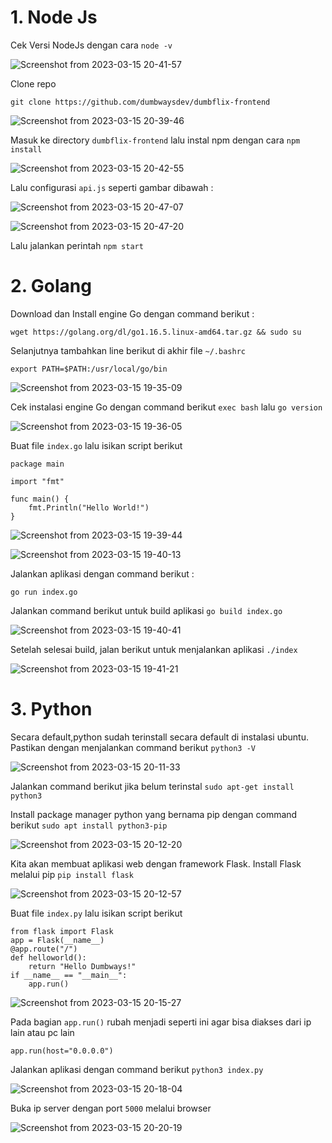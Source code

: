 # 1. Node Js

Cek Versi NodeJs dengan cara ```node -v```

![Screenshot from 2023-03-15 20-41-57](https://user-images.githubusercontent.com/84585203/225331243-b27e2dbb-780e-4831-ad58-f96327866b12.png)

Clone repo 

```git clone https://github.com/dumbwaysdev/dumbflix-frontend```

![Screenshot from 2023-03-15 20-39-46](https://user-images.githubusercontent.com/84585203/225331226-bdbaef8d-0563-4847-900e-9d02ff250279.png)

Masuk ke directory ```dumbflix-frontend``` lalu instal npm dengan cara ```npm install```

![Screenshot from 2023-03-15 20-42-55](https://user-images.githubusercontent.com/84585203/225331251-c9400a91-3e66-47e3-bbf5-1bf6f12caf61.png)

Lalu configurasi ```api.js``` seperti gambar dibawah :

![Screenshot from 2023-03-15 20-47-07](https://user-images.githubusercontent.com/84585203/225331258-225e81d1-f41b-4470-98dc-cefa94473216.png)

![Screenshot from 2023-03-15 20-47-20](https://user-images.githubusercontent.com/84585203/225333545-ce440c49-668e-4325-8f22-9439e9000c1a.png)

Lalu jalankan perintah ```npm start```


# 2. Golang

Download dan Install engine Go dengan command berikut :

```wget https://golang.org/dl/go1.16.5.linux-amd64.tar.gz && sudo su```

Selanjutnya tambahkan line berikut di akhir file ```~/.bashrc```

```
export PATH=$PATH:/usr/local/go/bin
```

![Screenshot from 2023-03-15 19-35-09](https://user-images.githubusercontent.com/84585203/225312418-ae0ec815-9ef7-4d0a-b510-9473942e1e8b.png)

Cek instalasi engine Go dengan command berikut ```exec bash``` lalu ```go version```

![Screenshot from 2023-03-15 19-36-05](https://user-images.githubusercontent.com/84585203/225312431-28677322-7284-4d60-8748-cde587fdd7ba.png)

Buat file ```index.go``` lalu isikan script berikut

```
package main

import "fmt"

func main() {
    fmt.Println("Hello World!")
}
```
![Screenshot from 2023-03-15 19-39-44](https://user-images.githubusercontent.com/84585203/225312438-52fae9a7-c919-47e2-bbe7-7357d41f6fae.png)

![Screenshot from 2023-03-15 19-40-13](https://user-images.githubusercontent.com/84585203/225312442-199bdcc2-84ee-4986-a2ea-306647c9e331.png)


Jalankan aplikasi dengan command berikut :

```
go run index.go
```

Jalankan command berikut untuk build aplikasi ```go build index.go```

![Screenshot from 2023-03-15 19-40-41](https://user-images.githubusercontent.com/84585203/225312443-e23403d5-161b-4cb0-9250-2e7da6d43ffc.png)

Setelah selesai build, jalan berikut untuk menjalankan aplikasi ```./index```

![Screenshot from 2023-03-15 19-41-21](https://user-images.githubusercontent.com/84585203/225312447-cc6528ee-0375-46b9-8746-419e844c3161.png)

# 3. Python

Secara default,python sudah terinstall secara default di instalasi ubuntu. Pastikan dengan menjalankan command berikut ```python3 -V```

![Screenshot from 2023-03-15 20-11-33](https://user-images.githubusercontent.com/84585203/225322230-9f3b7372-0b68-429d-bce3-877dda585137.png)

Jalankan command berikut jika belum terinstal ```sudo apt-get install python3```

Install package manager python yang bernama pip dengan command berikut ```sudo apt install python3-pip```

![Screenshot from 2023-03-15 20-12-20](https://user-images.githubusercontent.com/84585203/225322234-5cd93189-e760-447d-a286-f33ac74fcca2.png)

Kita akan membuat aplikasi web dengan framework Flask. Install Flask melalui pip ```pip install flask```

![Screenshot from 2023-03-15 20-12-57](https://user-images.githubusercontent.com/84585203/225322240-cac7f5e2-8fa1-47d3-b917-6189ae49f38f.png)

Buat file ```index.py``` lalu isikan script berikut

```
from flask import Flask
app = Flask(__name__)
@app.route("/")
def helloworld():
    return "Hello Dumbways!"
if __name__ == "__main__":
    app.run()
```

![Screenshot from 2023-03-15 20-15-27](https://user-images.githubusercontent.com/84585203/225322243-714036a8-8dc6-4a3a-a8db-380d20050d49.png)

Pada bagian ```app.run()``` rubah menjadi seperti ini agar bisa diakses dari ip lain atau pc lain

```
app.run(host="0.0.0.0")
```

Jalankan aplikasi dengan command berikut ```python3 index.py```

![Screenshot from 2023-03-15 20-18-04](https://user-images.githubusercontent.com/84585203/225322246-f7e7d379-7243-4a4b-aca2-65093bee985d.png)

Buka ip server dengan port ```5000``` melalui browser

![Screenshot from 2023-03-15 20-20-19](https://user-images.githubusercontent.com/84585203/225322252-b38e37a5-7b8d-4899-a30b-4a7b14de4514.png)
